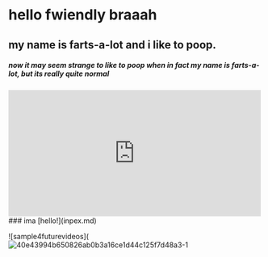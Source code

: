 # hello fwiendly braaah
## my name is farts-a-lot and i like to poop.
##### now it may seem strange to like to poop when in fact my name is farts-a-lot, but its really quite normal
<iframe width="500" height="250" src="https://www.youtube.com/embed/0d0oG6M1s1Q" title="YouTube video player" frameborder="0" allow="accelerometer; autoplay; clipboard-write; encrypted-media; gyroscope; picture-in-picture; web-share" allowfullscreen></iframe>
### ima
[hello!](inpex.md)

![sample4futurevideos](![40e43994b650826ab0b3a16ce1d44c125f7d48a3-1](https://user-images.githubusercontent.com/131646695/236420480-1987234f-c8c8-4c68-85d2-3a8963f8befd.jpeg)

